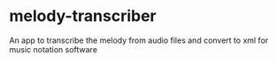 # melody-transcriber
An app to transcribe the melody from audio files and convert to xml for music notation software
